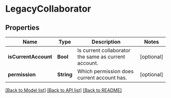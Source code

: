 # LegacyCollaborator

## Properties
Name | Type | Description | Notes
------------ | ------------- | ------------- | -------------
**isCurrentAccount** | **Bool** | Is current collaborator the same as current account. | [optional] 
**permission** | **String** | Which permission does current account has. | [optional] 

[[Back to Model list]](../README.md#documentation-for-models) [[Back to API list]](../README.md#documentation-for-api-endpoints) [[Back to README]](../README.md)


